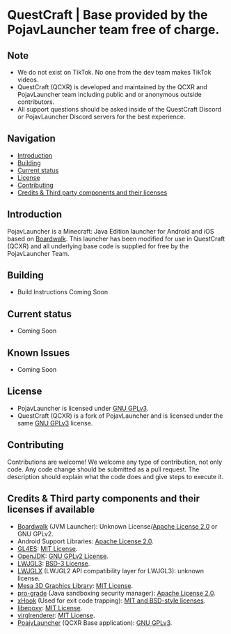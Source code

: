 # QuestCraft | Base provided by the PojavLauncher team free of charge.

## Note
- We do not exist on TikTok. No one from the dev team makes TikTok videos. 
- QuestCraft (QCXR) is developed and maintained by the QCXR and PojavLauncher team including public and or anonymous outside contributors.
- All support questions should be asked inside of the QuestCraft Discord or PojavLauncher Discord servers for the best experience.

## Navigation
- [Introduction](#introduction)  
- [Building](#building) 
- [Current status](#current-status) 
- [License](#license) 
- [Contributing](#contributing) 
- [Credits & Third party components and their licenses](Credits-&-Third-party-components-and-their-licenses-if-available)

## Introduction 
PojavLauncher is a Minecraft: Java Edition launcher for Android and iOS based on [Boardwalk](https://github.com/zhuowei/Boardwalk). This launcher has been modified for use in QuestCraft (QCXR) and all underlying base code is supplied for free by the PojavLauncher Team. 

## Building
- Build Instructions Coming Soon

## Current status
- Coming Soon

## Known Issues
- Coming Soon

## License
- PojavLauncher is licensed under [GNU GPLv3](https://github.com/khanhduytran0/PojavLauncher/blob/master/LICENSE).
- QuestCraft (QCXR) is a fork of PojavLauncher and is licensed under the same [GNU GPLv3](https://github.com/khanhduytran0/PojavLauncher/blob/master/LICENSE) license.

## Contributing
Contributions are welcome! We welcome any type of contribution, not only code.
Any code change should be submitted as a pull request. The description should explain what the code does and give steps to execute it.

## Credits & Third party components and their licenses if available
- [Boardwalk](https://github.com/zhuowei/Boardwalk) (JVM Launcher): Unknown License/[Apache License 2.0](https://github.com/zhuowei/Boardwalk/blob/master/LICENSE) or GNU GPLv2.
- Android Support Libraries: [Apache License 2.0](https://android.googlesource.com/platform/prebuilts/maven_repo/android/+/master/NOTICE.txt).
- [GL4ES](https://github.com/PojavLauncherTeam/gl4es): [MIT License](https://github.com/ptitSeb/gl4es/blob/master/LICENSE).<br>
- [OpenJDK](https://github.com/PojavLauncherTeam/openjdk-multiarch-jdk8u): [GNU GPLv2 License](https://openjdk.java.net/legal/gplv2+ce.html).<br>
- [LWJGL3](https://github.com/PojavLauncherTeam/lwjgl3): [BSD-3 License](https://github.com/LWJGL/lwjgl3/blob/master/LICENSE.md).
- [LWJGLX](https://github.com/PojavLauncherTeam/lwjglx) (LWJGL2 API compatibility layer for LWJGL3): unknown license.<br>
- [Mesa 3D Graphics Library](https://gitlab.freedesktop.org/mesa/mesa): [MIT License](https://docs.mesa3d.org/license.html).
- [pro-grade](https://github.com/pro-grade/pro-grade) (Java sandboxing security manager): [Apache License 2.0](https://github.com/pro-grade/pro-grade/blob/master/LICENSE.txt).
- [xHook](https://github.com/iqiyi/xHook) (Used for exit code trapping): [MIT and BSD-style licenses](https://github.com/iqiyi/xHook/blob/master/LICENSE).
- [libepoxy](https://github.com/anholt/libepoxy): [MIT License](https://github.com/anholt/libepoxy/blob/master/COPYING).
- [virglrenderer](https://github.com/PojavLauncherTeam/virglrenderer): [MIT License](https://gitlab.freedesktop.org/virgl/virglrenderer/-/blob/master/COPYING).
- [PoajvLauncher](https://github.com/PojavLauncherTeam/PojavLauncher) (QCXR Base application): [GNU GPLv3](https://github.com/khanhduytran0/PojavLauncher/blob/master/LICENSE).
